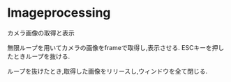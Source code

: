 # Imageprocessing
カメラ画像の取得と表示

無限ループを用いてカメラの画像をframeで取得し,表示させる.
ESCキーを押したときループを抜ける.

ループを抜けたとき,取得した画像をリリースし,ウィンドウを全て閉じる.
